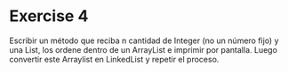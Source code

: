 # Exercise 4

Escribir un método que reciba n cantidad de Integer (no un número fijo) y una List, los ordene dentro de un ArrayList e imprimir por pantalla.
Luego convertir este Arraylist en LinkedList y repetir el proceso.
